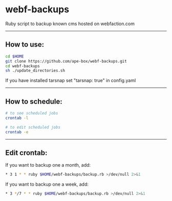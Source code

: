 webf-backups
============

Ruby script to backup known cms hosted on webfaction.com

___

## How to use:

```sh
cd $HOME
git clone https://github.com/ape-box/webf-backups.git
cd webf-backups
sh ./update_directories.sh
````

If you have installed tarsnap set "tarsnap: true" in config.yaml

___

## How to schedule:

```sh
# to see scheduled jobs
crontab -l

# to edit scheduled jobs
crontab -e
````

___

## Edit crontab:
If you want to backup one a month, add:
```sh
* 3 1 * * ruby $HOME/webf-backups/backup.rb >/dev/null 2>&1
````

If you want to backup one a week, add:
```sh
* 3 */7 * * ruby $HOME/webf-backups/backup.rb >/dev/null 2>&1
````

